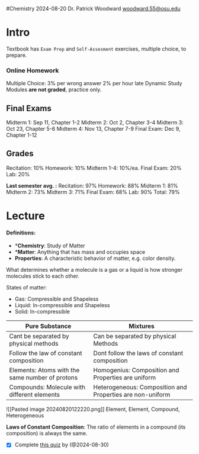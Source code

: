 #Chemistry 2024-08-20
Dr. Patrick Woodward
woodward.55@osu.edu

# Intro

Textbook has `Exam Prep` and `Self-Assesment` exercises, multiple choice, to prepare.

### Online Homework
Multiple Choice: 3% per wrong answer
2% per hour late
Dynamic Study Modules **are not graded**, practice only.

## Final Exams
Midterm 1: Sep 11, Chapter 1-2
Midterm 2: Oct 2, Chapter 3-4
Midterm 3: Oct 23, Chapter 5-6
Midterm 4: Nov 13, Chapter 7-9
Final Exam: Dec 9, Chapter 1-12

## Grades
Recitation: 10%
Homework: 10%
Midterm 1-4: 10%/ea.
Final Exam: 20%
Lab: 20%

**Last semester avg. :**
Recitation: 97%
Homework: 88%
Midterm 1: 81%
Midterm 2: 73%
Midterm 3: 71%
Final Exam: 68%
Lab: 90%
Total: 79%

# Lecture

#### Definitions:
* ***Chemistry**: Study of Matter
* ***Matter**: Anything that has mass and occupies space
* **Properties**: A characteristic behavior of matter, e.g. color density.

What determines whether a molecule is a gas or a liquid is how stronger molecules stick to each other.

States of matter:
* Gas: Compressible and Shapeless
* Liquid: In-compressible and Shapeless
* Solid: In-compressible


| Pure Substance                                  | Mixtures                                                  |
| ----------------------------------------------- | --------------------------------------------------------- |
| Cant be separated by physical methods           | Can be separated by physical Methods                      |
| Follow the law of constant composition          | Dont follow the laws of constant composition              |
| Elements: Atoms with the same number of protons | Homogenius: Composition and Properties are uniform        |
| Compounds: Molecule with different elements     | Heterogeneous: Composition and Properties are non-uniform |
![[Pasted image 20240820122220.png]]
Element, Element, Compound, Heterogeneous

**Laws of Constant Composition**:
The ratio of elements in a compound (its composition) is always the same.

- [x] Complete [this quiz](https://osu.instructure.com/courses/170752/quizzes/1114615) by (@2024-08-30)